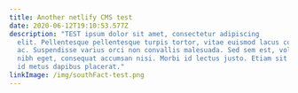 ```yaml
---
title: Another netlify CMS test
date: 2020-06-12T19:10:53.577Z
description: "TEST ipsum dolor sit amet, consectetur adipiscing
  elit. Pellentesque pellentesque turpis tortor, vitae euismod lacus consequat
  ac. Suspendisse varius orci non convallis malesuada. Sed sem est, volutpat at
  nibh eget, consequat accumsan nisi. Morbi id lectus justo. Etiam sit amet erat
  id metus dapibus placerat."
linkImage: /img/southFact-test.png
---
```

